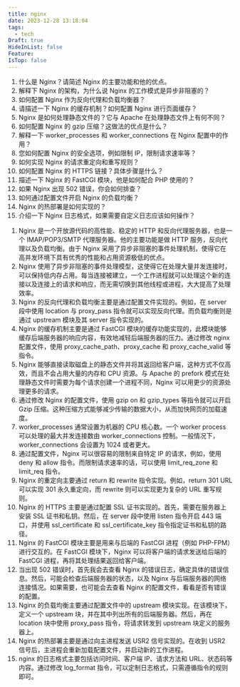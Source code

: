 ```yaml
---
title: nginx
date: 2023-12-28 13:18:04
tags:
  - tech
Draft: true
HideInList: false
Feature: 
IsTop: false
---
```


1. 什么是 Nginx？请简述 Nginx 的主要功能和他的优点。
2. 解释下 Nginx 的架构，为什么说 Nginx 的工作模式是异步非阻塞的？
3. 如何配置 Nginx 作为反向代理和负载均衡器？
4. 请描述一下 Nginx 的缓存机制？如何配置 Nginx 进行页面缓存？
5. Nginx 是如何处理静态文件的？它与 Apache 在处理静态文件上有何不同？
6. 如何配置 Nginx 的 gzip 压缩？这做法的优点是什么？
7. 解释一下 worker_processes 和 worker_connections 在 Nginx 配置中的作用？
8. 您如何配置 Nginx 的安全选项，例如限制 IP，限制请求速率等？
9. 如何实现 Nginx 的请求重定向和重写规则？
10. 如何配置 Nginx 的 HTTPS 链接？具体步骤是什么？
11. 描述一下 Nginx 的 FastCGI 模块，他是如何配合 PHP 使用的？
12. 如果 Nginx 出现 502 错误，你会如何排查？
13. 如何通过配置文件开启 Nginx 的负载均衡？
14. Nginx 的热部署是如何实现的？
15. 介绍一下 Nginx 日志格式，如果需要自定义日志应该如何操作？

<!--more-->

1. Nginx 是一个开放源代码的高性能、稳定的 HTTP 和反向代理服务器，也是一个 IMAP/POP3/SMTP 代理服务器。他的主要功能是做 HTTP 服务，反向代理以及负载均衡。由于 Nginx 采用了异步非阻塞的事件处理机制，使得它在高并发环境下具有优秀的性能和占用资源极低的优点。
2. Nginx 使用了异步非阻塞的事件处理模型，这使得它在处理大量并发连接时，可以保持低内存占用。每当连接被建立，一个工作进程就可以处理这个新的连接以及连接上的请求和响应，而无需切换到其他线程或进程，大大提高了处理效率。
3. Nginx 的反向代理和负载均衡主要是通过配置文件实现的。例如，在 server 段中使用 location 与 proxy_pass 指令就可以实现反向代理。而负载均衡则是通过 upstream 模块及其 server 指令实现的。
4. Nginx 的缓存机制主要是通过 FastCGI 模块的缓存功能实现的，此模块能够缓存后端服务器的响应内容，有效地减轻后端服务器的压力。通过修改 nginx 配置文件，使用 proxy_cache_path、proxy_cache 和 proxy_cache_valid 等指令。
5. Nginx 能够直接读取磁盘上的静态文件并将其返回给客户端，这种方式不仅高效，而且不会占用大量的内存和 CPU 资源。与 Apache 的 prefork 模式在处理静态文件时需要为每个请求创建一个进程不同，Nginx 可以用更少的资源处理更多的请求。
6. 通过修改 Nginx 的配置文件，使用 gzip on 和 gzip_types 等指令就可以开启 Gzip 压缩。这种压缩方式能够减少传输的数据大小，从而加快网页的加载速度。
7. worker_processes 通常设置为机器的 CPU 核心数。一个 worker process 可以处理的最大并发连接数由 worker_connections 控制。一般情况下，worker_connections 会设置为 1024 或者更大。
8. 通过配置文件，Nginx 可以很容易的限制来自特定 IP 的请求，例如，使用 deny 和 allow 指令。而限制请求速率的话，可以使用 limit_req_zone 和 limit_req 指令。
9. Nginx 的重定向主要通过 return 和 rewrite 指令实现。例如，return 301 URL 可以实现 301 永久重定向，而 rewrite 则可以实现更为复杂的 URL 重写规则。
10. Nginx 的 HTTPS 主要是通过配置 SSL 证书实现的。首先，需要在服务器上安装 SSL 证书和私钥。然后，在 server 段中使用 listen 指令开启 443 端口，并使用 ssl_certificate 和 ssl_certificate_key 指令指定证书和私钥的路径。
11. Nginx 的 FastCGI 模块主要是用来与后端的 FastCGI 进程（例如 PHP-FPM）进行交互的。在 FastCGI 模块下，Nginx 可以将客户端的请求发送给后端的 FastCGI 进程，再将其处理结果返回给客户端。
12. 当出现 502 错误时，首先我会去查看 Nginx 的错误日志，确定具体的错误信息。然后，可能会检查后端服务器的状态，以及 Nginx 与后端服务器的网络连接情况。如果需要，也可能会去查看 Nginx 的配置文件，看看是否有错误的配置。
13. Nginx 的负载均衡主要通过配置文件中的 upstream 模块实现。在该模块下，定义一个 upstream 块，并在其中列出所有的后端服务器。然后，再在 location 块中使用 proxy_pass 指令，将请求转发到 upstream 块定义的服务器上。
14. Nginx 的热部署主要是通过向主进程发送 USR2 信号实现的。在收到 USR2 信号后，主进程会重新加载配置文件，并启动新的工作进程。
15. nginx 的日志格式主要包括访问时间、客户端 IP、请求方法和 URL、状态码等内容。通过修改 log_format 指令，可以定制日志格式，只需遵循指令的规则即可。
